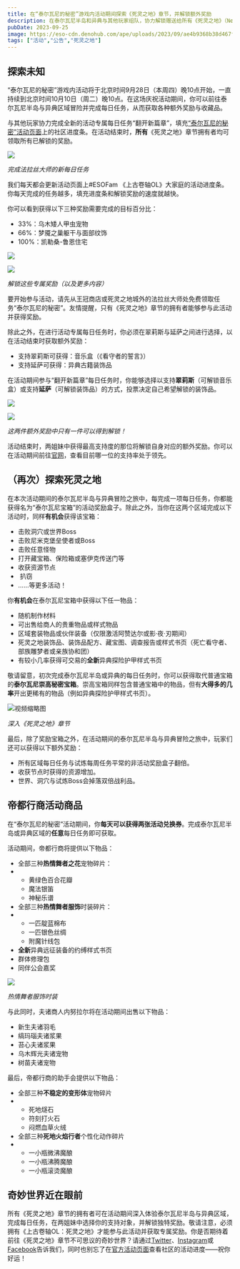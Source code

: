 ```yaml
---
title: 在“泰尔瓦尼的秘密”游戏内活动期间探索《死灵之地》章节，并解锁额外奖励
description: 在泰尔瓦尼半岛和异典与其他玩家组队，协力解锁赠送给所有《死灵之地》（Necrom）拥有者的独特奖励。
pubDate: 2023-09-25
image: https://eso-cdn.denohub.com/ape/uploads/2023/09/ae4b9368b38d467f598a83f8789e07b1.jpg
tags: ["活动","公告","死灵之地"]
---
```


## 探索未知

“泰尔瓦尼的秘密”游戏内活动将于北京时间9月28日（本周四）晚10点开始，一直持续到北京时间10月10日（周二）晚10点。在这场庆祝活动期间，你可以前往泰尔瓦尼半岛与异典区域冒险并完成每日任务，从而获取各种额外奖励与收藏品。

与其他玩家协力完成全新的活动专属每日任务“翻开新篇章”，填充[“泰尔瓦尼的秘密”活动页面](https://www.elderscrollsonline.com/cn/secretsofthetelvanni)上的社区进度条。在活动结束时，**所有**《死灵之地》章节拥有者均可领取所有已解锁的奖励。

![](https://eso-cdn.denohub.com/ape/uploads/2023/09/465fa8e917cecd80c6133b75bce12ced.jpg)

<p class="text-gray-500 text-sm text-center"><i>完成法拉丝大师的新每日任务</i></p>

我们每天都会更新活动页面上#ESOFam
《上古卷轴OL》大家庭的活动进度条。你每天完成的任务越多，填充进度条和解锁奖励的速度就越快。

你可以看到获得以下三种奖励需要完成的目标百分比：

- 33%：乌木矮人甲虫宠物
- 66%：梦魇之巢躯干与面部纹饰
- 100%：凯勒桑-鲁恩住宅

![](https://eso-cdn.denohub.com/ape/uploads/2023/09/7bccc2dcdba8feca0070c0a31a336ff2.jpg)

![](https://eso-cdn.denohub.com/ape/uploads/2023/09/d07883828451b46064ce7aed1ee404e6.jpg)

<p class="text-gray-500 text-sm text-center"><i>解锁这些专属奖励（以及更多内容）</i></p>

要开始参与活动，请先从王冠商店或死灵之地城外的法拉丝大师处免费领取任务“泰尔瓦尼的秘密”。友情提醒，只有《死灵之地》章节的拥有者能够参与此活动并获得奖励。

除此之外，在进行活动专属每日任务时，你必须在翠莉斯与延萨之间进行选择，以在活动结束时获取额外奖励：

- 支持翠莉斯可获得：音乐盒（《看守者的誓言》）
- 支持延萨可获得：异典古籍装饰品

在活动期间参与“翻开新篇章”每日任务时，你能够选择以支持**翠莉斯**（可解锁音乐盒）或支持**延萨**（可解锁装饰品）的方式，投票决定自己希望解锁的装饰品。

![](https://eso-cdn.denohub.com/ape/uploads/2023/09/527f7eb6feaec7a56365cfba209b437f.jpg)

![](https://eso-cdn.denohub.com/ape/uploads/2023/09/0c8b5839a15c783a7c1a4932c2de4c79.jpg)

<p class="text-gray-500 text-sm text-center"><i>这两件额外奖励中只有一件可以得到解锁！</i></p>

活动结束时，两姐妹中获得最高支持度的那位将解锁自身对应的额外奖励。你可以在活动期间前往[官网](https://www.elderscrollsonline.com/cn/secretsofthetelvanni)，查看目前哪一位的支持率处于领先。

## （再次）探索死灵之地

在本次活动期间的泰尔瓦尼半岛与异典冒险之旅中，每完成一项每日任务，你都能获得名为“泰尔瓦尼宝箱”的活动奖励盒子。除此之外，当你在这两个区域完成以下活动时，同样**有机会**获得该宝箱：

- 击败洞穴或世界Boss
- 击败尼米克堡垒使者或Boss
- 击败任意怪物
- 打开藏宝箱、保险箱或塞伊克传送门等
- 收获资源节点
-  扒窃
- ……等更多活动！

你**有机会**在泰尔瓦尼宝箱中获得以下任一物品：

- 随机制作材料
- 可出售给商人的贵重物品或样式物品
- 区域套装物品或伙伴装备（仅限激活阿赞达尔或影·夜·刃期间）
- 死灵之地装饰品、装饰品配方、藏宝图、调查报告或样式书页（死亡看守者、部族雕梦者或亲族协和团）
- 有较小几率获得可交易的**全新**异典探险护甲样式书页

敬请留意，初次完成泰尔瓦尼半岛或异典的每日任务时，你可以获得取代普通宝箱的**泰尔瓦尼崇高秘密宝箱**。崇高宝箱同样包含普通宝箱中的物品，但有**大得多的几率**开出更稀有的物品（例如异典探险护甲样式书页）。

![视频缩略图](https://i.ytimg.com/vi/VlyA3ibAWag/maxresdefault.jpg)

<p class="text-gray-500 text-sm text-center"><i>深入《死灵之地》章节</i></p>

最后，除了奖励宝箱之外，在活动期间的泰尔瓦尼半岛与异典冒险之旅中，玩家们还可以获得以下额外奖励：

- 所有区域每日任务与试炼每周任务平常的非活动奖励盒子翻倍。
- 收获节点时获得的资源增加。
- 世界、洞穴与试炼Boss会掉落双倍战利品。

## 帝都行商活动商品

在“泰尔瓦尼的秘密”活动期间，你**每天可以获得两张活动兑换券**。完成泰尔瓦尼半岛或异典区域的**任意**每日任务即可获取。

活动期间，帝都行商将提供以下物品：

- 全部三种**热情舞者之花**宠物碎片：
-
  - 黄绿色百合花瓣
  - 魔法银笛
  - 神秘乐谱
- 全部三种**热情舞者服饰**时装碎片：
-
  - 一匹靛蓝棉布
  - 一匹银色丝绸
  - 附魔针线包
- **全新**异典远征装备的约缚样式书页
- 群体修理包
- 同伴公会嘉奖

![](https://eso-cdn.denohub.com/ape/uploads/2023/07/72f6c741dec03864b7ae6048f5261b1f.jpg)

<p class="text-gray-500 text-sm text-center"><i>热情舞者服饰时装</i></p>

与此同时，夫诸商人内努拉尔将在活动期间出售以下物品：

- 新生夫诸羽毛
- 缟玛瑙夫诸浆果
- 苔心夫诸浆果
- 乌木辉光夫诸宠物
- 树苗夫诸宠物

最后，帝都行商的助手会提供以下物品：

- 全部三种**不稳定的变形体**宠物碎片
-
  - 死地燧石
  - 符刻打火石
  - 闷燃血草火绒
- 全部三种**死地火焰行者**个性化动作碎片
-
  - 一小瓶微沸魔酿
  - 一小瓶沸腾魔酿
  - 一小瓶滚烫魔酿

## 奇妙世界近在眼前

所有《死灵之地》章节的拥有者可在活动期间深入体验泰尔瓦尼半岛与异典区域，完成每日任务，在两姐妹中选择你的支持对象，并解锁独特奖励。敬请注意，必须拥有《上古卷轴OL：死灵之地》才能参与此活动并获取专属奖励。你是否期待着前往《死灵之地》章节不可思议的奇妙世界？请通过[Twitter](https://twitter.com/TESOnline)、[Instagram](https://www.instagram.com/elderscrollsonline/)或[Facebook](https://www.facebook.com/ElderScrollsOnline)告诉我们，同时也别忘了在[官方活动页面](https://www.elderscrollsonline.com/cn/secretsofthetelvanni)查看社区的活动进度——祝你好运！
